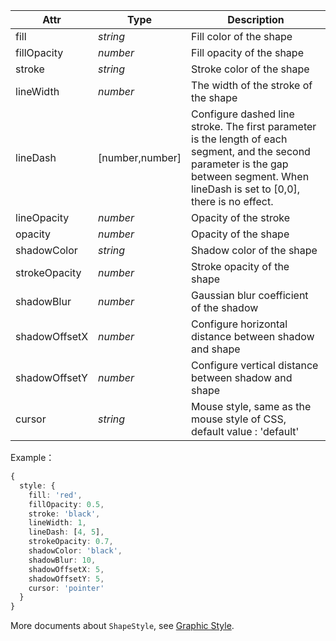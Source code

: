 <!--shape style-->

| Attr        | Type            | Description                                                                                                         |
| ------------- | --------------- | ------------------------------------------------------------------------------------------------------------ |
| fill          | _string_         | Fill color of the shape                                                                                                 |
| fillOpacity   | _number_         | Fill opacity of the shape                                                                                             |
| stroke        | _string_         | Stroke color of the shape                                                                                                   |
| lineWidth     | _number_         | The width of the stroke of the shape                                                                                               |
| lineDash      | [number,number] | Configure dashed line stroke. The first parameter is the length of each segment, and the second parameter is the gap between segment. When lineDash is set to [0,0], there is no effect. |
| lineOpacity   | _number_         | Opacity of the stroke                                                                                                   |
| opacity       | _number_         | Opacity of the shape                                                                                             |
| shadowColor   | _string_         | Shadow color of the shape                                                                                                 |
| strokeOpacity | _number_         | Stroke opacity of the shape                                                                                               |
| shadowBlur    | _number_         | Gaussian blur coefficient of the shadow                                                                                       |
| shadowOffsetX | _number_         | Configure horizontal distance between shadow and shape                                                                                     |
| shadowOffsetY | _number_         | Configure vertical distance between shadow and shape                                                                                     |
| cursor        | _string_         | Mouse style, same as the mouse style of CSS, default value : 'default'                                                                |

Example：

```ts
{
  style: {
    fill: 'red',
    fillOpacity: 0.5,
    stroke: 'black',
    lineWidth: 1,
    lineDash: [4, 5],
    strokeOpacity: 0.7,
    shadowColor: 'black',
    shadowBlur: 10,
    shadowOffsetX: 5,
    shadowOffsetY: 5,
    cursor: 'pointer'
  }
}
```

More documents about `ShapeStyle`, see [Graphic Style](../graphic-style).